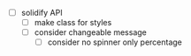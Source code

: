 - [ ] solidify API
    - [ ] make class for styles
    - [ ] consider changeable message  
        - [ ] consider no spinner only percentage  